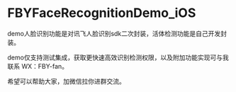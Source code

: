 # FBYFaceRecognitionDemo_iOS
demo人脸识别功能是对讯飞人脸识别sdk二次封装，活体检测功能是自己开发封装。

demo仅支持测试集成，获取更快速高效识别检测权限，以及附加功能实现可与我联系 WX：FBY-fan。

希望可以帮助大家，加微信拉你进群交流。


